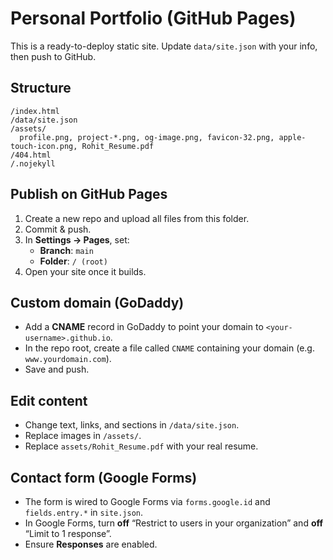 
# Personal Portfolio (GitHub Pages)

This is a ready-to-deploy static site. Update `data/site.json` with your info, then push to GitHub.

## Structure
```
/index.html
/data/site.json
/assets/
  profile.png, project-*.png, og-image.png, favicon-32.png, apple-touch-icon.png, Rohit_Resume.pdf
/404.html
/.nojekyll
```

## Publish on GitHub Pages
1. Create a new repo and upload all files from this folder.
2. Commit & push.
3. In **Settings → Pages**, set:
   - **Branch**: `main`
   - **Folder**: `/ (root)`
4. Open your site once it builds.

## Custom domain (GoDaddy)
- Add a **CNAME** record in GoDaddy to point your domain to `<your-username>.github.io`.
- In the repo root, create a file called `CNAME` containing your domain (e.g. `www.yourdomain.com`).
- Save and push.

## Edit content
- Change text, links, and sections in `/data/site.json`.
- Replace images in `/assets/`.
- Replace `assets/Rohit_Resume.pdf` with your real resume.

## Contact form (Google Forms)
- The form is wired to Google Forms via `forms.google.id` and `fields.entry.*` in `site.json`.
- In Google Forms, turn **off** “Restrict to users in your organization” and **off** “Limit to 1 response”.
- Ensure **Responses** are enabled.
